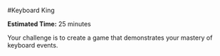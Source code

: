 #Keyboard King

**Estimated Time:** 25 minutes

Your challenge is to create a game that demonstrates your mastery of keyboard events.

